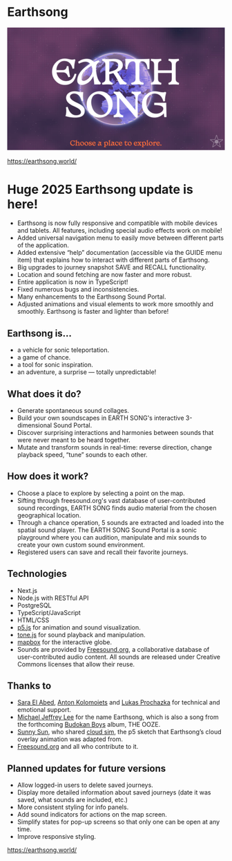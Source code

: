 # Earthsong

![Earthsong title screen](./public/earthsong-screen.webp)

https://earthsong.world/

# Huge 2025 Earthsong update is here!

- Earthsong is now fully responsive and compatible with mobile devices and tablets. All features, including special audio effects work on mobile!
- Added universal navigation menu to easily move between different parts of the application.
- Added extensive “help” documentation (accessible via the GUIDE menu item) that explains how to interact with different parts of Earthsong.
- Big upgrades to journey snapshot SAVE and RECALL functionality.
- Location and sound fetching are now faster and more robust.
- Entire application is now in TypeScript!
- Fixed numerous bugs and inconsistencies.
- Many enhancements to the Earthsong Sound Portal.
- Adjusted animations and visual elements to work more smoothly and smoothly. Earthsong is faster and lighter than before!

## Earthsong is...

- a vehicle for sonic teleportation.
- a game of chance.
- a tool for sonic inspiration.
- an adventure, a surprise — totally unpredictable!

## What does it do?

- Generate spontaneous sound collages.
- Build your own soundscapes in EARTH SONG's interactive 3-dimensional Sound Portal.
- Discover surprising interactions and harmonies between sounds that were never meant to be heard together.
- Mutate and transform sounds in real-time: reverse direction, change playback speed, “tune” sounds to each other.

## How does it work?

- Choose a place to explore by selecting a point on the map.
- Sifting through freesound.org's vast database of user-contributed sound recordings, EARTH SONG finds audio material from the chosen geographical location.
- Through a chance operation, 5 sounds are extracted and loaded into the spatial sound player. The EARTH SONG Sound Portal is a sonic playground where you can audition, manipulate and mix sounds to create your own custom sound environment.
- Registered users can save and recall their favorite journeys.

## Technologies

- Next.js
- Node.js with RESTful API
- PostgreSQL
- TypeScript/JavaScript
- HTML/CSS
- [p5.js](https://p5js.org/) for animation and sound visualization.
- [tone.js](https://tonejs.github.io/) for sound playback and manipulation.
- [mapbox](https://www.mapbox.com/) for the interactive globe.
- Sounds are provided by [Freesound.org](https://freesound.org/), a collaborative database of user-contributed audio content. All sounds are released under Creative Commons licenses that allow their reuse.

## Thanks to

- [Sara El Abed](https://github.com/saraelaela), [Anton Kolomoiets](https://github.com/antonkolo) and [Lukas Prochazka](https://github.com/ProchaLu) for technical and emotional support.
- [Michael Jeffrey Lee](https://www.michaeljeffreylee.com/) for the name Earthsong, which is also a song from the forthcoming [Budokan Boys](https://budokanboys.club/) album, THE OOZE.
- [Sunny Sun](https://decodingnature.nyuadim.com/author/ss14740/), who shared [cloud sim](https://editor.p5js.org/ss14740/sketches/z-cEmTUPD), the p5 sketch that Earthsong’s cloud overlay animation was adapted from.
- [Freesound.org](https://freesound.org/) and all who contribute to it.

## Planned updates for future versions

- Allow logged-in users to delete saved journeys.
- Display more detailed information about saved journeys (date it was saved, what sounds are included, etc.)
- More consistent styling for info panels.
- Add sound indicators for actions on the map screen.
- Simplify states for pop-up screens so that only one can be open at any time.
- Improve responsive styling.

https://earthsong.world/
